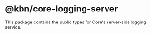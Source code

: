 # @kbn/core-logging-server

This package contains the public types for Core's server-side logging service.
